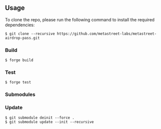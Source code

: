 ## Usage

To clone the repo, please run the following command to install the required dependencies:

```shell
$ git clone --recursive https://github.com/metastreet-labs/metastreet-airdrop-pass.git
```

### Build

```shell
$ forge build
```

### Test

```shell
$ forge test
```

### Submodules

### Update

```shell
$ git submodule deinit --force .
$ git submodule update --init --recursive
```
